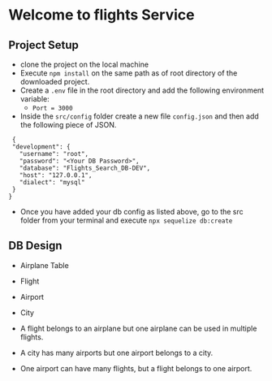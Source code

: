 # Welcome to flights Service

## Project Setup

 - clone the project on the local machine
 - Execute `npm install` on the same path as of root directory of the downloaded project.
 - Create a `.env` file in the root directory and add the following environment variable:
    - `Port = 3000`
 - Inside the `src/config` folder create a new file `config.json` and then add the following piece of JSON.

 ```
  {
  "development": {
    "username": "root",
    "password": "<Your DB Password>",
    "database": "Flights_Search_DB-DEV",
    "host": "127.0.0.1",
    "dialect": "mysql"
  }
}

 ```

 - Once you have added your db config as listed above, go to the src folder from your terminal and execute `npx sequelize db:create` 

 ## DB Design

 - Airplane Table
 - Flight
 - Airport
 - City

 - A flight belongs to an airplane but one airplane can be used in multiple flights.
 - A city has many airports but one airport belongs to a city.
 - One airport can have many flights, but a flight belongs to one airport.

